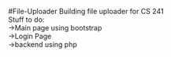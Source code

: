 #File-Uploader
Building file uploader for CS 241  
Stuff to do:  
->Main page using bootstrap  
->Login Page  
->backend using php  
